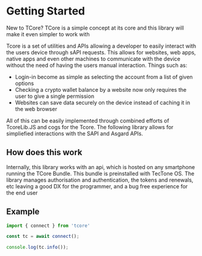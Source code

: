 # Getting Started

New to TCore? TCore is a simple concept at its core and this library will make it even simpler to work with

Tcore is a set of utilities and APIs allowing a developer to easily interact with the users device through sAPI requests. This allows for websites, web apps, native apps and even other machines to communicate with the device without the need of having the users manual interaction. Things such as: 

- Login-in become as simple as selecting the account from a list of given options 
- Checking a crypto wallet balance by a website now only requires the user to give a single permission
- Websites can save data securely on the device instead of caching it in the web browser

All of this can be easily implemented through combined efforts of TcoreLib.JS and cogs for the Tcore. The following library allows for simpliefied interactions with the SAPI and Asgard APIs.

## How does this work

Internally, this library works with an api, which is hosted on any smartphone running the TCore Bundle. This bundle is preinstalled with TecTone OS. The library manages authorisation and authentication, the tokens and renewals, etc leaving a good DX for the programmer, and a bug free experience for the end user


## Example 

```js [index.ts]
import { connect } from 'tcore'

const tc = await connect();

console.log(tc.info());
```